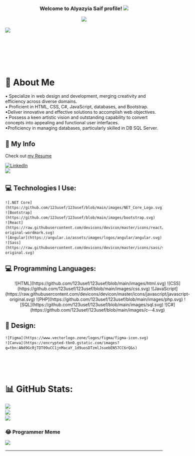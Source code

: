 


<h3 align="center">
  Welcome to Alyazyia Saif profile!
  <img src="https://media.giphy.com/media/hvRJCLFzcasrR4ia7z/giphy.gif" width="28">
</h3>



<!-- Typing SVG by DenverCoder1 - https://github.com/DenverCoder1/readme-typing-svg -->
<p align="center">
  <a href="https://github.com/DenverCoder1/readme-typing-svg"><img src="https://readme-typing-svg.herokuapp.com/?lines=Full-stack%20web%20developer;Always%20learning%20new%20things&font=Fira%20Code&center=true&width=440&height=45&color=f75c7e&vCenter=true&size=22"></a>
</p> 

<img width="200" align="center" src="https://c.tenor.com/_DOBjnGspYAAAAAM/code-coding.gif">

<br/>
<br/>
<br/>
<br/>
<br/>
<br/>
<br/>


# 💫 About Me
▪ Specialize in web design and development, merging creativity and efficiency across diverse domains.<br/>
▪ Proficient in HTML, CSS, C#, JavaScript, databases, and Bootstrap.<br/>
▪Deliver innovative and effective solutions to accomplish web objectives.<br/>
▪ Possess a keen artistic vision and outstanding capability to convert concepts into appealing and functional user interfaces.<br/>
▪Proficiency in managing databases, particularly skilled in DB SQL Server.<br/>


## 📑 My Info
Check out [my Resume](https://drive.google.com/file/d/1Oz0VyugJS4llV02SBRO3HMoWk48SUJU0/view?usp=sharing)


[![LinkedIn](https://img.shields.io/badge/LinkedIn-%230077B5.svg?logo=linkedin&logoColor=white)](https://img.shields.io/badge/LinkedIn-%230077B5.svg?logo=linkedin&logoColor=white)<br/>
[![](https://visitcount.itsvg.in/api?id=AsmaAlharrasi&icon=2&color=8)](https://visitcount.itsvg.in)


## 💻 Technologies I Use:

    ![.NET Core](https://github.com/123usef/123usef/blob/main/images/NET_Core_Logo.svg)
    ![Bootstrap](https://github.com/123usef/123usef/blob/main/images/bootstrap.svg)
    ![React](https://raw.githubusercontent.com/devicons/devicon/master/icons/react/react-original-wordmark.svg)
    ![Angular](https://angular.io/assets/images/logos/angular/angular.svg)
    ![Sass](https://raw.githubusercontent.com/devicons/devicon/master/icons/sass/sass-original.svg)

## 💻 Programming Languages:

<div align="center" style="display: flex; justify-content: space-evenly;">
    ![HTML](https://github.com/123usef/123usef/blob/main/images/html.svg)
    ![CSS](https://github.com/123usef/123usef/blob/main/images/css.svg)
    ![JavaScript](https://raw.githubusercontent.com/devicons/devicon/master/icons/javascript/javascript-original.svg)
    ![PHP](https://github.com/123usef/123usef/blob/main/images/php.svg)
    ![SQL](https://github.com/123usef/123usef/blob/main/images/sql.svg)
    ![C#](https://github.com/123usef/123usef/blob/main/images/c--4.svg)
</div>

## 💟 Design:

    ![Figma](https://www.vectorlogo.zone/logos/figma/figma-icon.svg)
    ![Canva](https://encrypted-tbn0.gstatic.com/images?q=tbn:ANd9GcRjTDT09uCC1jnMacaY_1d9uosDTzmlJsuebEN57CC6rQ&s)

<br/> 
<br/>
<br/>

# 📊 GitHub Stats:
![](https://github-readme-stats.vercel.app/api?username=AlyazyaSa&theme=nightowl&hide_border=false&include_all_commits=true&count_private=false)<br/>
![](https://github-readme-streak-stats.herokuapp.com/?user=AlyazyaSa&theme=nightowl&hide_border=false)<br/>
![](https://github-readme-stats.vercel.app/api/top-langs/?username=AlyazyaSa&theme=nightowl&hide_border=false&include_all_commits=true&count_private=false&layout=compact)

### 😂 Programmer Meme
<img src='https://randommeme-five.vercel.app/' style="height: 50 px; width: 50 px;"/>

---


<!-- Proudly created with GPRM ( https://gprm.itsvg.in ) -->
